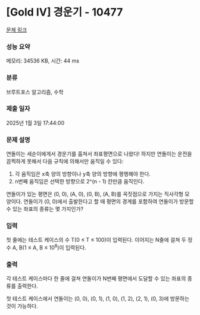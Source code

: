 # [Gold IV] 경운기 - 10477 

[문제 링크](https://www.acmicpc.net/problem/10477) 

### 성능 요약

메모리: 34536 KB, 시간: 44 ms

### 분류

브루트포스 알고리즘, 수학

### 제출 일자

2025년 1월 3일 17:44:00

### 문제 설명

<p>연돌이는 세순이에게서 경운기를 훔쳐서 좌표평면으로 나왔다! 하지만 연돌이는 운전을 끔찍하게 못해서 다음 규칙에 의해서만 움직일 수 있다:</p>

<ol>
	<li>각 움직임은 x축 양의 방향이나 y축 양의 방향에 평행해야 한다.</li>
	<li>n번째 움직임은 선택한 방향으로 2^(n - 1) 칸만큼 움직인다.</li>
</ol>

<p>연돌이가 있는 평면은 (0, 0), (A, 0), (0, B), (A, B)를 꼭짓점으로 가지는 직사각형 모양이다. 연돌이가 (0, 0)에서 출발한다고 할 때 평면의 경계를 포함하여 연돌이가 방문할 수 있는 좌표의 종류는 몇 가지인가?</p>

### 입력 

 <p>첫 줄에는 테스트 케이스의 수 T(0 ≤ T ≤ 100)이 입력된다. 이어지는 N줄에 걸쳐 두 정수 A, B(1 ≤ A, B ≤ 10<sup>8</sup>)이 입력된다.</p>

### 출력 

 <p>각 테스트 케이스마다 한 줄에 걸쳐 연돌이가 N번째 평면에서 도달할 수 있는 좌표의 종류를 출력한다.</p>

<p>첫 테스트 케이스에서 연돌이는 (0, 0), (0, 1), (1, 0), (1, 2), (2, 1), (0, 3)에 방문하는 것이 가능하다.</p>

